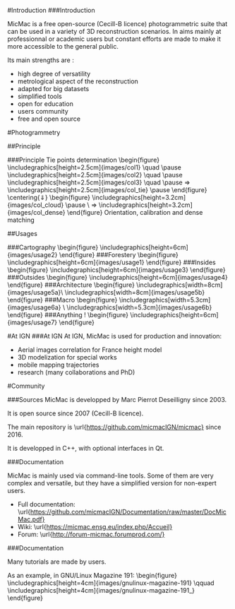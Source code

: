 #Introduction
###Introduction

MicMac is a free open-source (Cecill-B licence) photogrammetric suite that can be used in a variety of 3D reconstruction scenarios. In aims mainly at professionnal or academic users but constant efforts are made to make it more accessible to the general public.

Its main strengths are :

  * high degree of versatility
  * metrological aspect of the reconstruction
  * adapted for big datasets
  * simplified tools
  * open for education
  * users community
  * free and open source



#Photogrammetry

##Principle

###Principle
Tie points determination
\begin{figure}
  \includegraphics[height=2.5cm]{images/col1} \quad \pause
  \includegraphics[height=2.5cm]{images/col2} \quad \pause
  \includegraphics[height=2.5cm]{images/col3} \quad \pause
$\Rightarrow$
  \includegraphics[height=2.5cm]{images/col_tie} \pause
\end{figure}
\centering{$\Downarrow$}
\begin{figure}
  \includegraphics[height=3.2cm]{images/col_cloud} \pause
\ $\Rightarrow$
  \includegraphics[height=3.2cm]{images/col_dense}
\end{figure}
Orientation, calibration and dense matching

##Usages

###Cartography
\begin{figure}
  \includegraphics[height=6cm]{images/usage2}
\end{figure}
###Forestery
\begin{figure}
  \includegraphics[height=6cm]{images/usage1}
\end{figure}
###Insides
\begin{figure}
  \includegraphics[height=6cm]{images/usage3}
\end{figure}
###Outsides
\begin{figure}
  \includegraphics[height=6cm]{images/usage4}
\end{figure}
###Architecture
\begin{figure}
  \includegraphics[width=8cm]{images/usage5a}\\
  \includegraphics[width=8cm]{images/usage5b}
\end{figure}
###Macro
\begin{figure}
  \includegraphics[width=5.3cm]{images/usage6a} \ 
  \includegraphics[width=5.3cm]{images/usage6b}
\end{figure}
###Anything !
\begin{figure}
  \includegraphics[height=6cm]{images/usage7}
\end{figure}


#At IGN
###At IGN
At IGN, MicMac is used for production and innovation:

  * Aerial images correlation for France height model
  * 3D modelization for special works
  * mobile mapping trajectories
  * research (many collaborations and PhD)


#Community

###Sources
MicMac is developped by Marc Pierrot Deseilligny since 2003.

It is open source since 2007 (Cecill-B licence).

The main repository is \url{https://github.com/micmacIGN/micmac} since 
2016.

It is developped in C++, with optional interfaces in Qt.


###Documentation

MicMac is mainly used via command-line tools.
Some of them are very complex and versatile, but they have a simplified 
version for non-expert users.

  * Full documentation: \url{https://github.com/micmacIGN/Documentation/raw/master/DocMicMac.pdf}
  * Wiki: \url{https://micmac.ensg.eu/index.php/Accueil}
  * Forum: \url{http://forum-micmac.forumprod.com/}
  
###Documentation

Many tutorials are made by users.

As an example, in GNU/Linux Magazine 191:
\begin{figure}
  \includegraphics[height=4cm]{images/gnulinux-magazine-191}
  \qquad
  \includegraphics[height=4cm]{images/gnulinux-magazine-191_}
\end{figure}
